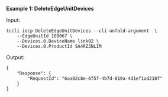 **Example 1: DeleteEdgeUnitDevices**



Input: 

```
tccli iecp DeleteEdgeUnitDevices --cli-unfold-argument  \
    --EdgeUnitId 100067 \
    --Devices.0.DeviceName link02 \
    --Devices.0.ProductId SA4RZ3NLIM
```

Output: 
```
{
    "Response": {
        "RequestId": "6aa02c8e-6f5f-4b7d-819a-4d1ef1ad210f"
    }
}
```

